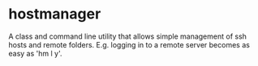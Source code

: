 hostmanager
===========

A class and command line utility that allows simple management of ssh hosts and remote folders. E.g. logging in to a remote server becomes as easy as 'hm l y'.